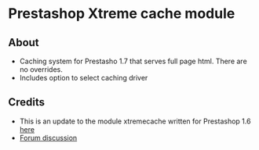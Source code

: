 Prestashop Xtreme cache module
==============================

About
------
* Caching system for Prestasho 1.7 that serves full page html.  There are no overrides.
* Includes option to select caching driver

Credits
-------
* This is an update to the module xtremecache written for Prestashop 1.6 [here](https://github.com/SimoneS93/xtremecache)
* [Forum discussion](https://www.prestashop.com/forums/topic/449199-free-module-xtreme-cache/)

